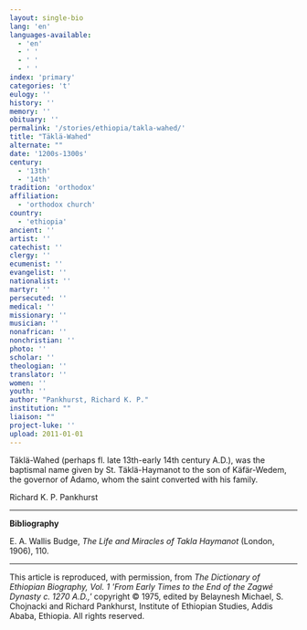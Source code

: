 ```yaml
---
layout: single-bio
lang: 'en'
languages-available:
  - 'en'
  - ' '
  - ' '
  - ' '
index: 'primary'
categories: 't'
eulogy: ''
history: ''
memory: ''
obituary: ''
permalink: '/stories/ethiopia/takla-wahed/'
title: "Täklä-Wahed"
alternate: ""
date: '1200s-1300s'
century:
  - '13th'
  - '14th'
tradition: 'orthodox'
affiliation:
  - 'orthodox church'
country:
  - 'ethiopia'
ancient: ''
artist: ''
catechist: ''
clergy: ''
ecumenist: ''
evangelist: ''
nationalist: ''
martyr: ''
persecuted: ''
medical: ''
missionary: ''
musician: ''
nonafrican: ''
nonchristian: ''
photo: ''
scholar: ''
theologian: ''
translator: ''
women: ''
youth: ''
author: "Pankhurst, Richard K. P."
institution: ""
liaison: ""
project-luke: ''
upload: 2011-01-01
---
```




T&auml;kl&auml;-Wahed (perhaps fl. late 13th-early 14th century A.D.), was the baptismal name given by St. Täklä-Haymanot to the son of Käfär-Wedem, the governor of Adamo, whom the saint converted with his family.

Richard K. P. Pankhurst

---

**Bibliography**

E. A. Wallis Budge, *The Life and Miracles of Takla Haymanot* (London, 1906), 110.

---

This article is reproduced, with permission, from *The Dictionary of Ethiopian Biography, Vol. 1 'From Early Times to the End of the Zagwé Dynasty c. 1270 A.D.,'* copyright &copy; 1975, edited by Belaynesh Michael, S. Chojnacki and Richard Pankhurst, Institute of Ethiopian Studies, Addis Ababa, Ethiopia.  All rights reserved.
